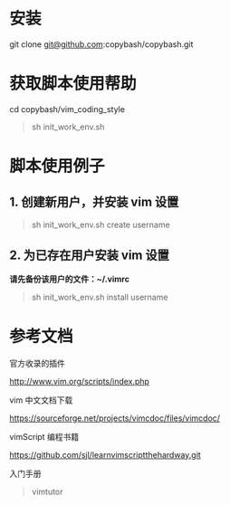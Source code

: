# 安装

git clone git@github.com:copybash/copybash.git

# 获取脚本使用帮助

cd copybash/vim_coding_style
> sh init_work_env.sh

# 脚本使用例子 

## 1. 创建新用户，并安装 vim 设置 

> sh init_work_env.sh create username

## 2. 为已存在用户安装 vim 设置 

**请先备份该用户的文件：~/.vimrc**

> sh init_work_env.sh install username

# 参考文档

官方收录的插件

http://www.vim.org/scripts/index.php

vim 中文文档下载

https://sourceforge.net/projects/vimcdoc/files/vimcdoc/

vimScript 编程书籍

https://github.com/sjl/learnvimscriptthehardway.git

入门手册

> vimtutor
